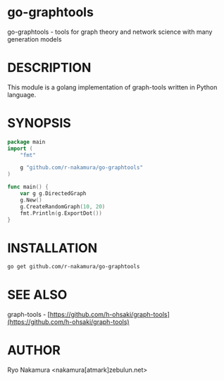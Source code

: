# go-graphtools

go-graphtools - tools for graph theory and network science with many generation models

# DESCRIPTION

This module is a golang implementation of graph-tools written in
Python language.

# SYNOPSIS

```go
package main
import (
	"fmt"

	g "github.com/r-nakamura/go-graphtools"
)

func main() {
	var g g.DirectedGraph
	g.New()
	g.CreateRandomGraph(10, 20)
	fmt.Println(g.ExportDot())
}
```

# INSTALLATION

```sh
go get github.com/r-nakamura/go-graphtools
```

# SEE ALSO

graph-tools - [https://github.com/h-ohsaki/graph-tools](https://github.com/h-ohsaki/graph-tools)

# AUTHOR

Ryo Nakamura <nakamura[atmark]zebulun.net>
